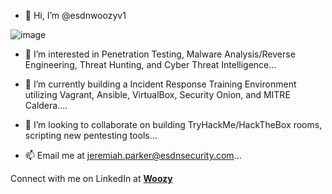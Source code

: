- 👋 Hi, I’m @esdnwoozyv1



![image](https://user-images.githubusercontent.com/72991938/140968546-a9751d56-6e3e-4bb5-ab64-3ec3f618b8c7.png)



- 👀 I’m interested in Penetration Testing, Malware Analysis/Reverse Engineering, Threat Hunting, and Cyber Threat Intelligence...

- 🌱 I’m currently building a Incident Response Training Environment utilizing Vagrant, Ansible, VirtualBox, Security Onion, and 
      MITRE Caldera....
      
- 💞️ I’m looking to collaborate on building TryHackMe/HackTheBox rooms, scripting new pentesting tools...

- 📫 Email me at jeremiah.parker@esdnsecurity.com...

Connect with me on LinkedIn at **[Woozy](https://www.linkedin.com/in/japarker2018/)**

<!---
esdnwoozyv1/esdnwoozyv1 is a ✨ special ✨ repository because its `README.md` (this file) appears on your GitHub profile.
You can click the Preview link to take a look at your changes.
--->
